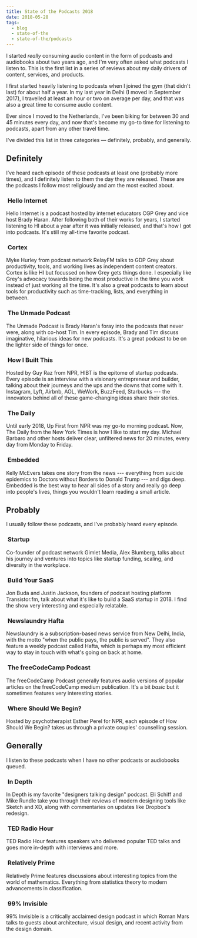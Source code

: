 ```yaml
---
title: State of the Podcasts 2018
date: 2018-05-28
tags:
  - blog
  - state-of-the
  - state-of-the/podcasts
---
```


I started _really_ consuming audio content in the form of podcasts and audiobooks about two years ago, and I'm very often asked what podcasts I listen to. This is the first list in a series of reviews about my daily drivers of content, services, and products.

<!--more-->

I first started heavily listening to podcasts when I joined the gym (that didn't last) for about half a year. In my last year in Delhi (I moved in September 2017), I travelled at least an hour or two on average per day, and that was also a great time to consume audio content.

Ever since I moved to the Netherlands, I've been biking for between 30 and 45 minutes every day, and now that's become my go-to time for listening to podcasts, apart from any other travel time.

I've divided this list in three categories — definitely, probably, and generally.

## Definitely

I’ve heard each episode of these podcasts at least one (probably more times), and I definitely listen to them the day they are released. These are the podcasts I follow most religiously and am the most excited about.

<h3 class="img-heading">
  <img src="/images/blog/state-of-the/podcasts/hello-internet_a98ikc.png" alt="">
  <span>Hello Internet</span>
</h3>

Hello Internet is a podcast hosted by internet educators CGP Grey and vice host Brady Haran. After following both of their works for years, I started listening to HI about a year after it was initially released, and that's how I got into podcasts. It's still my all-time favorite podcast.

<h3 class="img-heading">
  <img src="/images/blog/state-of-the/podcasts/cortex_fv6crb.png" alt="">
  <span>Cortex</span>
</h3>

Myke Hurley from podcast network RelayFM talks to GDP Grey about productivity, tools, and working lives as independent content creators. Cortex is like HI but focussed on how Grey gets things done. I especially like Grey's advocacy towards being the most productive in the time you work instead of just working all the time. It's also a great podcasts to learn about tools for productivity such as time-tracking, lists, and everything in between.

<h3 class="img-heading">
  <img src="/images/blog/state-of-the/podcasts/the-unmade-podcast_faatpk.png" alt="">
  <span>The Unmade Podcast</span>
</h3>

The Unmade Podcast is Brady Haran's foray into the podcasts that never were, along with co-host Tim. In every episode, Brady and Tim discuss imaginative, hilarious ideas for new podcasts. It's a great podcast to be on the lighter side of things for once.

<h3 class="img-heading">
  <img src="/images/blog/state-of-the/podcasts/how-i-built-this_juo5co.png" alt="">
  <span>How I Built This</span>
</h3>

Hosted by Guy Raz from NPR, HIBT is the epitome of startup podcasts. Every episode is an interview with a visionary entrepreneur and builder, talking about their journeys and the ups and the downs that come with it. Instagram, Lyft, Airbnb, AOL, WeWork, BuzzFeed, Starbucks --- the innovators behind all of these game-changing ideas share their stories.

<h3 class="img-heading">
  <img src="/images/blog/state-of-the/podcasts/the-daily_j51cfm.png" alt="">
  <span>The Daily</span>
</h3>

Until early 2018, Up First from NPR was my go-to morning podcast. Now, The Daily from the New York Times is how I like to start my day. Michael Barbaro and other hosts deliver clear, unfiltered news for 20 minutes, every day from Monday to Friday.

<h3 class="img-heading">
  <img src="/images/blog/state-of-the/podcasts/embedded_c7m41c.png" alt="">
  <span>Embedded</span>
</h3>

Kelly McEvers takes one story from the news --- everything from suicide epidemics to Doctors without Borders to Donald Trump --- and digs deep. Embedded is the best way to hear all sides of a story and really go deep into people's lives, things you wouldn't learn reading a small article.

## Probably

I usually follow these podcasts, and I’ve probably heard every episode.

<h3 class="img-heading">
  <img src="/images/blog/state-of-the/podcasts/startup_hgrdxc.png" alt="">
  <span>Startup</span>
</h3>

Co-founder of podcast network Gimlet Media, Alex Blumberg, talks about his journey and ventures into topics like startup funding, scaling, and diversity in the workplace.

<h3 class="img-heading">
  <img src="/images/blog/state-of-the/podcasts/build-your-saas_n90oca.png" alt="">
  <span>Build Your SaaS</span>
</h3>

Jon Buda and Justin Jackson, founders of podcast hosting platform Transistor.fm, talk about what it's like to build a SaaS startup in 2018. I find the show very interesting and especially relatable.

<h3 class="img-heading">
  <img src="/images/blog/state-of-the/podcasts/newslaundry-hafta_smvs1f.png" alt="">
  <span>Newslaundry Hafta</span>
</h3>

Newslaundry is a subscription-based news service from New Delhi, India, with the motto "when the public pays, the public is served". They also feature a weekly podcast called Hafta, which is perhaps my most efficient way to stay in touch with what's going on back at home.

<h3 class="img-heading">
  <img src="/images/blog/state-of-the/podcasts/the-freecodecamp-podcast_m1bi3p.png" alt="">
  <span>The freeCodeCamp Podcast</span>
</h3>

The freeCodeCamp Podcast generally features audio versions of popular articles on the freeCodeCamp medium publication. It's a bit _basic_ but it sometimes features very interesting stories.

<h3 class="img-heading">
  <img src="/images/blog/state-of-the/podcasts/where-should-we-begin_crlryb.png" alt="">
  <span>Where Should We Begin?</span>
</h3>

Hosted by psychotherapist Esther Perel for NPR, each episode of How Should We Begin? takes us through a private couples' counselling session.

## Generally

I listen to these podcasts when I have no other podcasts or audiobooks queued.

<h3 class="img-heading">
  <img src="/images/blog/state-of-the/podcasts/in-depth_cvhyxy.png" alt="">
  <span>In Depth</span>
</h3>

In Depth is my favorite "designers talking design" podcast. Eli Schiff and Mike Rundle take you through their reviews of modern designing tools like Sketch and XD, along with commentaries on updates like Dropbox's redesign.

<h3 class="img-heading">
  <img src="/images/blog/state-of-the/podcasts/ted-radio-hour_kwaymj.png" alt="">
  <span>TED Radio Hour</span>
</h3>

TED Radio Hour features speakers who delivered popular TED talks and goes more in-depth with interviews and more.

<h3 class="img-heading">
  <img src="/images/blog/state-of-the/podcasts/relatively-prime_ada4tg.png" alt="">
  <span>Relatively Prime</span>
</h3>

Relatively Prime features discussions about interesting topics from the world of mathematics. Everything from statistics theory to modern advancements in classification.

<h3 class="img-heading">
  <img src="/images/blog/state-of-the/podcasts/99-invisible_pd4gdg.png" alt="">
  <span>99% Invisible</span>
</h3>

99% Invisible is a critically acclaimed design podcast in which Roman Mars talks to guests about architecture, visual design, and recent activity from the design domain.
